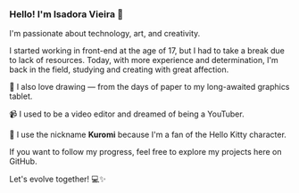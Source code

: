 ### Hello! I'm Isadora Vieira 👋

I'm passionate about technology, art, and creativity.

I started working in front-end at the age of 17, but I had to take a break due to lack of resources. Today, with more experience and determination, I'm back in the field, studying and creating with great affection.

🎨 I also love drawing — from the days of paper to my long-awaited graphics tablet.

📹 I used to be a video editor and dreamed of being a YouTuber.

🐰 I use the nickname **Kuromi** because I'm a fan of the Hello Kitty character.

If you want to follow my progress, feel free to explore my projects here on GitHub.

Let's evolve together! 💻✨
